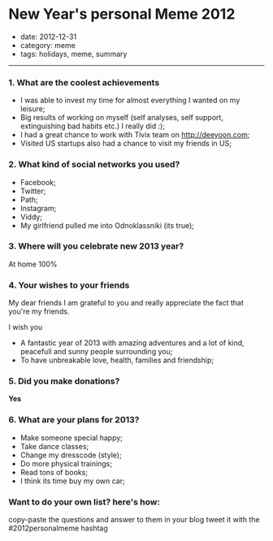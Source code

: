 # New Year's personal Meme 2012

- date: 2012-12-31
- category: meme
- tags: holidays, meme, summary

------

### 1. What are the coolest achievements

+ I was able to invest my time for almost everything I wanted on my leisure;
+ Big results of working on myself (self analyses, self support, extinguishing bad habits etc.) I really did :);
+ I had a great chance to work with Tivix team on <http://deeyoon.com>;
+ Visited US startups also had a chance to visit my friends in US;

### 2. What kind of social networks you used?

+ Facebook;
+ Twitter;
+ Path;
+ Instagram;
+ Viddy;
+ My girlfriend pulled me into Odnoklassniki (its true);

### 3. Where will you celebrate new 2013 year?

At home 100%

### 4. Your wishes to your friends

My dear friends I am grateful to you and really appreciate the fact that you're my friends. 

I wish you

+ A fantastic year of 2013 with amazing adventures and a lot of kind, peacefull and sunny people surrounding you;
+ To have unbreakable love, health, families and friendship;

### 5. Did you make donations?

**Yes**

### 6. What are your plans for 2013?

+ Make someone special happy;
+ Take dance classes;
+ Change my dresscode (style);
+ Do more physical trainings;
+ Read tons of books;
+ I think its time buy my own car;


### Want to do your own list? here's how:

copy-paste the questions and answer to them in your blog tweet it with the #2012personalmeme hashtag